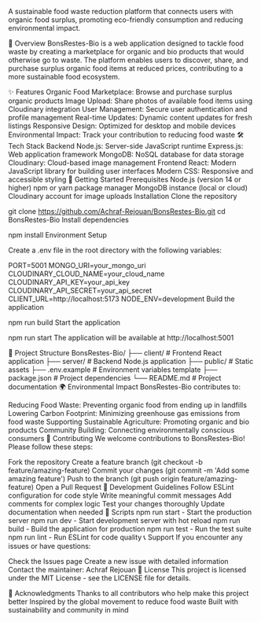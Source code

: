 A sustainable food waste reduction platform that connects users with organic food surplus, promoting eco-friendly consumption and reducing environmental impact.

🌟 Overview
BonsRestes-Bio is a web application designed to tackle food waste by creating a marketplace for organic and bio products that would otherwise go to waste. The platform enables users to discover, share, and purchase surplus organic food items at reduced prices, contributing to a more sustainable food ecosystem.

✨ Features
Organic Food Marketplace: Browse and purchase surplus organic products
Image Upload: Share photos of available food items using Cloudinary integration
User Management: Secure user authentication and profile management
Real-time Updates: Dynamic content updates for fresh listings
Responsive Design: Optimized for desktop and mobile devices
Environmental Impact: Track your contribution to reducing food waste
🛠️ Tech Stack
Backend
Node.js: Server-side JavaScript runtime
Express.js: Web application framework
MongoDB: NoSQL database for data storage
Cloudinary: Cloud-based image management
Frontend
React: Modern JavaScript library for building user interfaces
Modern CSS: Responsive and accessible styling
🚀 Getting Started
Prerequisites
Node.js (version 14 or higher)
npm or yarn package manager
MongoDB instance (local or cloud)
Cloudinary account for image uploads
Installation
Clone the repository

git clone https://github.com/Achraf-Rejouan/BonsRestes-Bio.git
cd BonsRestes-Bio
Install dependencies

npm install
Environment Setup

Create a .env file in the root directory with the following variables:

PORT=5001
MONGO_URI=your_mongo_uri
CLOUDINARY_CLOUD_NAME=your_cloud_name
CLOUDINARY_API_KEY=your_api_key
CLOUDINARY_API_SECRET=your_api_secret
CLIENT_URL=http://localhost:5173
NODE_ENV=development
Build the application

npm run build
Start the application

npm run start
The application will be available at http://localhost:5001

📁 Project Structure
BonsRestes-Bio/
├── client/                 # Frontend React application
├── server/                 # Backend Node.js application
├── public/                 # Static assets
├── .env.example           # Environment variables template
├── package.json           # Project dependencies
└── README.md             # Project documentation
🌍 Environmental Impact
BonsRestes-Bio contributes to:

Reducing Food Waste: Preventing organic food from ending up in landfills
Lowering Carbon Footprint: Minimizing greenhouse gas emissions from food waste
Supporting Sustainable Agriculture: Promoting organic and bio products
Community Building: Connecting environmentally conscious consumers
🤝 Contributing
We welcome contributions to BonsRestes-Bio! Please follow these steps:

Fork the repository
Create a feature branch (git checkout -b feature/amazing-feature)
Commit your changes (git commit -m 'Add some amazing feature')
Push to the branch (git push origin feature/amazing-feature)
Open a Pull Request
📝 Development Guidelines
Follow ESLint configuration for code style
Write meaningful commit messages
Add comments for complex logic
Test your changes thoroughly
Update documentation when needed
🔧 Scripts
npm run start - Start the production server
npm run dev - Start development server with hot reload
npm run build - Build the application for production
npm run test - Run the test suite
npm run lint - Run ESLint for code quality
📞 Support
If you encounter any issues or have questions:

Check the Issues page
Create a new issue with detailed information
Contact the maintainer: Achraf Rejouan
📜 License
This project is licensed under the MIT License - see the LICENSE file for details.

🙏 Acknowledgments
Thanks to all contributors who help make this project better
Inspired by the global movement to reduce food waste
Built with sustainability and community in mind
